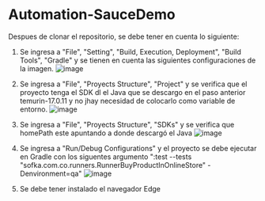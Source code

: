 # Automation-SauceDemo

Despues de clonar el repositorio, se debe tener en cuenta lo siguiente:

  1. Se ingresa a "File", "Setting", "Build, Execution, Deployment", "Build Tools", "Gradle" y se tienen  en cuenta las siguientes configuraciones de la imagen.
    ![image](https://github.com/efsolora/Automation-SauceDemo/assets/90974818/7207639d-bee4-4f2a-adab-a8304e9ede18)

  2. Se ingresa a "File", "Proyects Structure", "Project" y se verifica que el proyecto tenga el SDK dl el Java que se descargo en el paso anterior temurin-17.0.11 y no jhay necesidad de         colocarlo como variable de entorno.
    ![image](https://github.com/efsolora/Automation-SauceDemo/assets/90974818/8fe77a55-159d-426d-bbe0-355108ac7e2e)

  3. Se ingresa a "File", "Proyects Structure", "SDKs" y se verifica que homePath este apuntando a donde descargó el Java
    ![image](https://github.com/efsolora/Automation-SauceDemo/assets/90974818/2c41a7ca-6bb1-4818-b69b-b4836dfc22e9)

  4. Se ingresa a "Run/Debug Configurations" y el proyecto se debe ejecutar en Gradle con los siguentes argumento ":test --tests "sofka.com.co.runners.RunnerBuyProductInOnlineStore" -            Denvironment=qa" 
    ![image](https://github.com/efsolora/Automation-SauceDemo/assets/90974818/cbad2db2-62a9-48d6-a4c4-6eec9fa69844)

  5. Se debe tener instalado el navegador Edge

